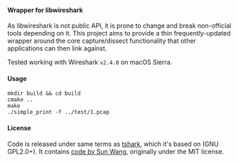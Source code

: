#### Wrapper for libwireshark

As libwireshark is not public API, it is prone to change and break non-official tools depending on it.
This project aims to provide a thin frequently-updated wrapper around the core capture/dissect functionality that other applications can then link against.


Tested working with Wireshark `v2.4.0` on macOS Sierra.

#### Usage

    mkdir build && cd build
    cmake ..
    make
    ./simple_print -f ../test/1.pcap

#### License

Code is released under same terms as [tshark](https://github.com/boundary/wireshark/blob/master/tshark.c), which it's based on (GNU GPL2.0+). It contains [code by Sun Wang](https://github.com/sunwxg/decode_by_libwireshark), originally under the MIT license.
